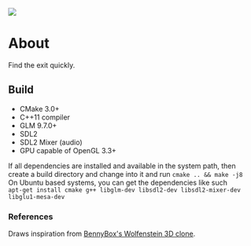 ![](resources/demo.gif)

# About
Find the exit quickly. <br />

## Build
 - CMake 3.0+
 - C++11 compiler
 - GLM 9.7.0+
 - SDL2
 - SDL2 Mixer (audio)
 - GPU capable of OpenGL 3.3+

If all dependencies are installed and available in the system path, then create a build directory and change into it and run `cmake .. && make -j8` <br />
On Ubuntu based systems, you can get the dependencies like such <br /> 
`apt-get install cmake g++ libglm-dev libsdl2-dev libsdl2-mixer-dev libglu1-mesa-dev` <br />

### References
Draws inspiration from [BennyBox's Wolfenstein 3D clone](https://github.com/BennyQBD/Wolfenstein3DClone). <br />

